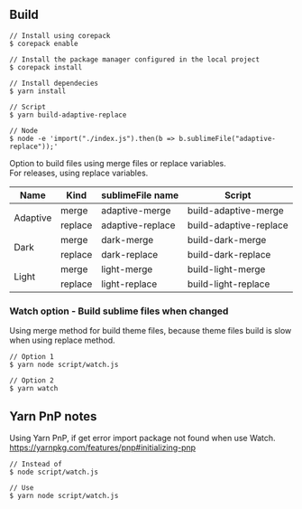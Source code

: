 ## Build

```
// Install using corepack
$ corepack enable

// Install the package manager configured in the local project
$ corepack install

// Install dependecies
$ yarn install

// Script
$ yarn build-adaptive-replace

// Node
$ node -e 'import("./index.js").then(b => b.sublimeFile("adaptive-replace"));'
```

Option to build files using merge files or replace variables.  
For releases, using replace variables.
<table class="tg">
<thead>
  <tr>
    <th class="tg-0lax">Name</th>
    <th class="tg-0lax">Kind</th>
    <th class="tg-0lax">sublimeFile name</th>
    <th class="tg-0lax">Script</th>
  </tr>
</thead>
<tbody>
  <tr>
    <td class="tg-0lax" rowspan="2">Adaptive</td>
    <td class="tg-0lax">merge</td>
    <td class="tg-0lax">adaptive-merge</td>
    <td class="tg-0lax">build-adaptive-merge</td>
  </tr>
  <tr>
    <td class="tg-0lax">replace</td>
    <td class="tg-0lax">adaptive-replace</td>
    <td class="tg-0lax">build-adaptive-replace</td>
  </tr>
  <tr>
    <td class="tg-0lax" rowspan="2">Dark</td>
    <td class="tg-0lax">merge</td>
    <td class="tg-0lax">dark-merge</td>
    <td class="tg-0lax">build-dark-merge</td>
  </tr>
  <tr>
    <td class="tg-0lax">replace</td>
    <td class="tg-0lax">dark-replace</td>
    <td class="tg-0lax">build-dark-replace</td>
  </tr>
  <tr>
    <td class="tg-0lax" rowspan="2">Light</td>
    <td class="tg-0lax">merge</td>
    <td class="tg-0lax">light-merge</td>
    <td class="tg-0lax">build-light-merge</td>
  </tr>
  <tr>
    <td class="tg-0lax">replace</td>
    <td class="tg-0lax">light-replace</td>
    <td class="tg-0lax">build-light-replace</td>
  </tr>
</tbody>
</table>

### Watch option - Build sublime files when changed

Using merge method for build theme files, because theme files build is slow when using replace method.
```
// Option 1
$ yarn node script/watch.js

// Option 2
$ yarn watch
```

## Yarn PnP notes

Using Yarn PnP, if get error import package not found when use Watch.  
https://yarnpkg.com/features/pnp#initializing-pnp
```
// Instead of
$ node script/watch.js

// Use
$ yarn node script/watch.js
```
